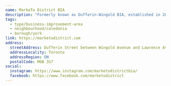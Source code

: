 ```yaml
---
name: MarkeTo District BIA
description: "Formerly known as Dufferin-Wingold BIA, established in 2014. The BIA includes retail stores, restaurants and cafes. Home to over 100 incredible shops, services and dining options, promoting a greener and cleaner neighborhood for the businesses, communities, organizations and individuals that operate in and around the district."
tags:
  - type/business-improvement-area
  - neighbourhood/caledonia
  - borough/york
link: https://marketodistrict.com
address:
  streetAddress: Dufferin Street between Wingold Avenue and Lawrence Avenue
  addressLocality: Toronto
  addressRegion: ON
  postalCode: M6B 3S7
social:
  instagram: https://www.instagram.com/marketodistrictbia/
  facebook: https://www.facebook.com/marketodistrict
---
```


